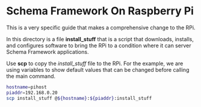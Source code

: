 # Schema Framework On Raspberry Pi

This is a very specific guide that makes a comprehensive change
to the RPi.

In this directory is a file **install_stuff** that is a script
that downloads, installs, and configures software to bring the
RPi to a condition where it can server Schema Framework
applications.

Use **scp** to copy the *install_stuff* file to the RPi.
For the example, we are using variables to show default
values that can be changed before calling the main command.

~~~sh
hostname=pihost
piaddr=192.168.0.20
scp install_stuff @${hostname}:${piaddr}:install_stuff
~~~
